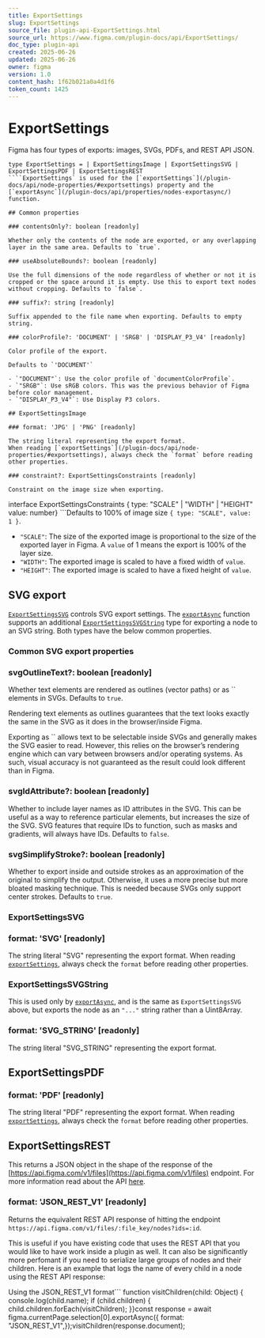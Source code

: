```yaml
---
title: ExportSettings
slug: ExportSettings
source_file: plugin-api-ExportSettings.html
source_url: https://www.figma.com/plugin-docs/api/ExportSettings/
doc_type: plugin-api
created: 2025-06-26
updated: 2025-06-26
owner: figma
version: 1.0
content_hash: 1f62b021a0a4d1f6
token_count: 1425
---
```

# ExportSettings

Figma has four types of exports: images, SVGs, PDFs, and REST API JSON.

```
type ExportSettings = | ExportSettingsImage | ExportSettingsSVG | ExportSettingsPDF | ExportSettingsREST
````ExportSettings` is used for the [`exportSettings`](/plugin-docs/api/node-properties/#exportsettings) property and the [`exportAsync`](/plugin-docs/api/properties/nodes-exportasync/) function.

## Common properties

### contentsOnly?: boolean [readonly]

Whether only the contents of the node are exported, or any overlapping layer in the same area. Defaults to `true`.

### useAbsoluteBounds?: boolean [readonly]

Use the full dimensions of the node regardless of whether or not it is cropped or the space around it is empty. Use this to export text nodes without cropping. Defaults to `false`.

### suffix?: string [readonly]

Suffix appended to the file name when exporting. Defaults to empty string.

### colorProfile?: 'DOCUMENT' | 'SRGB' | 'DISPLAY_P3_V4' [readonly]

Color profile of the export.

Defaults to `'DOCUMENT'`

- `"DOCUMENT"`: Use the color profile of `documentColorProfile`.
- `"SRGB"`: Use sRGB colors. This was the previous behavior of Figma before color management.
- `"DISPLAY_P3_V4"`: Use Display P3 colors.

## ExportSettingsImage

### format: 'JPG' | 'PNG' [readonly]

The string literal representing the export format.
When reading [`exportSettings`](/plugin-docs/api/node-properties/#exportsettings), always check the `format` before reading other properties.

### constraint?: ExportSettingsConstraints [readonly]

Constraint on the image size when exporting.

```
interface ExportSettingsConstraints { type: "SCALE" | "WIDTH" | "HEIGHT" value: number}
```Defaults to 100% of image size `{ type: "SCALE", value: 1 }`.

- `"SCALE"`: The size of the exported image is proportional to the size of the exported layer in Figma. A `value` of 1 means the export is 100% of the layer size.
- `"WIDTH"`: The exported image is scaled to have a fixed width of `value`.
- `"HEIGHT"`: The exported image is scaled to have a fixed height of `value`.

## SVG export

[`ExportSettingsSVG`](#exportsettingssvg) controls SVG export settings.
The [`exportAsync`](/plugin-docs/api/properties/nodes-exportasync/) function supports an additional [`ExportSettingsSVGString`](#exportsettingssvgstring) type for exporting a node to an SVG string.
Both types have the below common properties.

### Common SVG export properties

### svgOutlineText?: boolean [readonly]

Whether text elements are rendered as outlines (vector paths) or as `` elements in SVGs. Defaults to `true`.

Rendering text elements as outlines guarantees that the text looks exactly the same in the SVG as it does in the browser/inside Figma.

Exporting as `` allows text to be selectable inside SVGs and generally makes the SVG easier to read. However, this relies on the browser’s rendering engine which can vary between browsers and/or operating systems. As such, visual accuracy is not guaranteed as the result could look different than in Figma.

### svgIdAttribute?: boolean [readonly]

Whether to include layer names as ID attributes in the SVG. This can be useful as a way to reference particular elements, but increases the size of the SVG. SVG features that require IDs to function, such as masks and gradients, will always have IDs. Defaults to `false`.

### svgSimplifyStroke?: boolean [readonly]

Whether to export inside and outside strokes as an approximation of the original to simplify the output. Otherwise, it uses a more precise but more bloated masking technique. This is needed because SVGs only support center strokes. Defaults to `true`.

### ExportSettingsSVG

### format: 'SVG' [readonly]

The string literal "SVG" representing the export format.
When reading [`exportSettings`](/plugin-docs/api/node-properties/#exportsettings), always check the `format` before reading other properties.

### ExportSettingsSVGString

This is used only by [`exportAsync`](/plugin-docs/api/properties/nodes-exportasync/), and is the same as `ExportSettingsSVG` above, but exports the node as an `"..."` string rather than a Uint8Array.

### format: 'SVG_STRING' [readonly]

The string literal "SVG_STRING" representing the export format.

## ExportSettingsPDF

### format: 'PDF' [readonly]

The string literal "PDF" representing the export format.
When reading [`exportSettings`](/plugin-docs/api/node-properties/#exportsettings), always check the `format` before reading other properties.

## ExportSettingsREST

This returns a JSON object in the shape of the response of the [https://api.figma.com/v1/files](https://api.figma.com/v1/files) endpoint. For more information read about the API [here](https://www.figma.com/developers/api#get-files-endpoint).

### format: 'JSON_REST_V1' [readonly]

Returns the equivalent REST API response of hitting the endpoint `https://api.figma.com/v1/files/:file_key/nodes?ids=:id`.

This is useful if you have existing code that uses the REST API that you would like to have work inside a plugin as well. It can also be significantly more perfomant if you need to serialize large groups of nodes and their children.
Here is an example that logs the name of every child in a node using the REST API response:

Using the JSON_REST_V1 format```
function visitChildren(child: Object) { console.log(child.name); if (child.children) { child.children.forEach(visitChildren); }}const response = await figma.currentPage.selection[0].exportAsync({ format: "JSON_REST_V1",});visitChildren(response.document);
```For more information on the shape of the output of the 'JSON_REST_V1' format, see: [https://www.figma.com/developers/api#files](https://www.figma.com/developers/api#files)